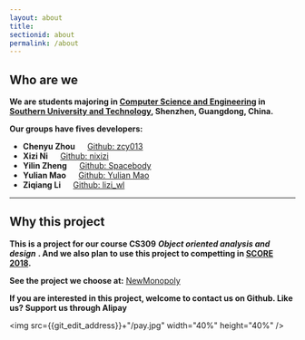 ```yaml
---
layout: about
title:
sectionid: about
permalink: /about
---
```


## Who are we

**We are students majoring in <a href="http://cse.sustc.edu.cn">Computer Science and Engineering</a> in <a href="http://www.sustc.edu.cn">Southern University and Technology</a>, Shenzhen, Guangdong, China.**

**Our groups have fives developers:**


- **Chenyu Zhou** &emsp; [Github: zcy013](https://github.com/zcy013) 
- **Xizi Ni** &emsp; [Github: nixizi](https://github.com/nixizi)
- **Yilin Zheng** &emsp; [Github: Spacebody](https://github.com/Spacebody)
- **Yulian Mao** &emsp; [Github: Yulian Mao](https://github.com/MintMao)
- **Ziqiang Li** &emsp; [Github: lizi_wl](https://github.com/liziwl)

---

## Why this project

**This is a project for our course CS309** ***Object oriented analysis and design*** **. And we also plan to use this project to competting in [SCORE 2018](http://score-contest.org/2018/index.php).**

**See the project we choose at:** [NewMonopoly](http://score-contest.org/2018/projects/newmonopoly.php)


**If you are interested in this project, welcome to contact us on Github. Like us? Support us through Alipay**

<img src={{git_edit_address}}+"/pay.jpg" width="40%" height="40%" />